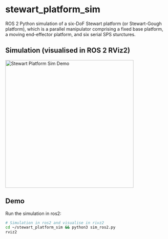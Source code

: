 # stewart_platform_sim

ROS 2 Python simulation of a six-DoF Stewart platform (or Stewart-Gough platform), which is a parallel manipulator comprising a fixed base platform, a moving end-effector platform, and six serial SPS sturctures.

## Simulation (visualised in ROS 2 RViz2)
<img src="assets/stewart_platform_sim.gif" alt="Stewart Platform Sim Demo" width="400"/>

## Demo
Run the simulation in ros2:
```bash
# Simulation in ros2 and visualise in rivz2
cd ~/stewart_platform_sim && python3 sim_ros2.py
rviz2
```